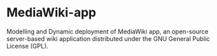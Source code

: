 # MediaWiki-app
Modelling and Dynamic deployment of MediaWiki app, an open-source server-based wiki application distributed under the GNU General Public License (GPL).
